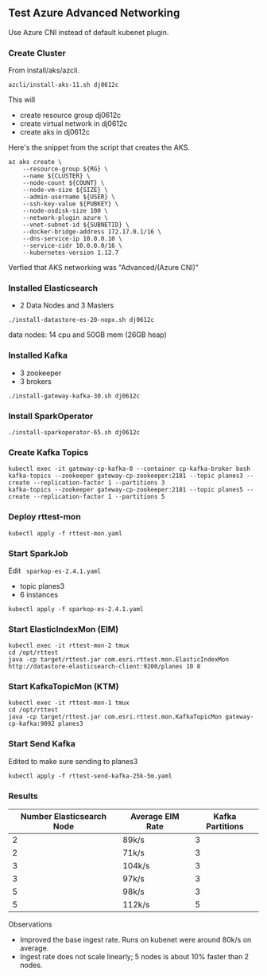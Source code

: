 
## Test Azure Advanced Networking

Use Azure CNI instead of default kubenet plugin.

### Create Cluster

From install/aks/azcli.

```
azcli/install-aks-11.sh dj0612c
```

This will
- create resource group dj0612c
- create virtual network in dj0612c
- create aks in dj0612c

Here's the snippet from the script that creates the AKS.

```
az aks create \
    --resource-group ${RG} \
    --name ${CLUSTER} \
    --node-count ${COUNT} \
    --node-vm-size ${SIZE} \
    --admin-username ${USER} \
    --ssh-key-value ${PUBKEY} \
    --node-osdisk-size 100 \
    --network-plugin azure \
	--vnet-subnet-id ${SUBNETID} \
    --docker-bridge-address 172.17.0.1/16 \
    --dns-service-ip 10.0.0.10 \
    --service-cidr 10.0.0.0/16 \
    --kubernetes-version 1.12.7
```

Verfied that AKS networking was "Advanced/(Azure CNI)"

### Installed Elasticsearch 

- 2 Data Nodes and 3 Masters

```
./install-datastore-es-20-nopx.sh dj0612c
```


data nodes: 14 cpu and 50GB mem (26GB heap)

### Installed Kafka

- 3 zookeeper
- 3 brokers

```
./install-gateway-kafka-30.sh dj0612c
```


### Install SparkOperator


```
./install-sparkoperator-65.sh dj0612c
```


### Create Kafka Topics

```
kubectl exec -it gateway-cp-kafka-0 --container cp-kafka-broker bash
kafka-topics --zookeeper gateway-cp-zookeeper:2181 --topic planes3 --create --replication-factor 1 --partitions 3
kafka-topics --zookeeper gateway-cp-zookeeper:2181 --topic planes5 --create --replication-factor 1 --partitions 5
```

### Deploy rttest-mon

```
kubectl apply -f rttest-mon.yaml
```


### Start SparkJob

Edit  `` sparkop-es-2.4.1.yaml``

- topic planes3
- 6 instances

```
kubectl apply -f sparkop-es-2.4.1.yaml
```



### Start ElasticIndexMon (EIM)

```
kubectl exec -it rttest-mon-2 tmux
cd /opt/rttest
java -cp target/rttest.jar com.esri.rttest.mon.ElasticIndexMon http://datastore-elasticsearch-client:9200/planes 10 8
```


### Start KafkaTopicMon (KTM)


```
kubectl exec -it rttest-mon-1 tmux
cd /opt/rttest
java -cp target/rttest.jar com.esri.rttest.mon.KafkaTopicMon gateway-cp-kafka:9092 planes3
```


### Start Send Kafka

Edited to make sure sending to planes3

```
kubectl apply -f rttest-send-kafka-25k-5m.yaml
```


### Results


|Number Elasticsearch Node|Average EIM Rate|Kafka Partitions|
|-------------------------|----------------|----------------|
|2                        |89k/s           |3               |
|2                        |71k/s           |3               |
|3                        |104k/s          |3               |
|3                        |97k/s           |3               |
|5                        |98k/s           |3               |
|5                        |112k/s          |5               |

Observations
- Improved the base ingest rate.  Runs on kubenet were around 80k/s on average.
- Ingest rate does not scale linearly; 5 nodes is about 10% faster than 2 nodes. 

